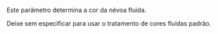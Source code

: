 Este parâmetro determina a cor da névoa fluida.

Deixe sem especificar para usar o tratamento de cores fluidas padrão.
